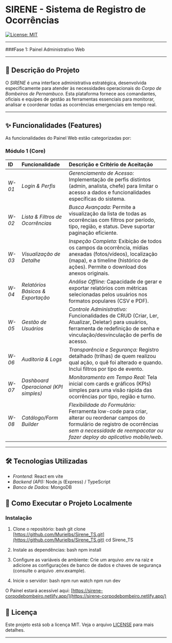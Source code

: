 # SIRENE - Sistema de Registro de Ocorrências 

[![License: MIT](https://img.shields.io/badge/License-MIT-yellow.svg)](https://opensource.org/licenses/MIT)

---

###Fase 1: Painel Administrativo Web

---

## 📝 Descrição do Projeto

O *SIRENE* é uma interface administrativa estratégica, desenvolvida especificamente para atender às necessidades operacionais do *Corpo de Bombeiros de Pernambuco*. Esta plataforma fornece aos comandantes, oficiais e equipes de gestão as ferramentas essenciais para monitorar, analisar e coordenar todas as ocorrências emergenciais em tempo real.

---

## ✨ Funcionalidades (Features)

As funcionalidades do Painel Web estão categorizadas por:

### Módulo 1 (Core)

| ID | Funcionalidade | Descrição e Critério de Aceitação |
| :--- | :--- | :--- |
| *W-01* | *Login & Perfis* | *Gerenciamento de Acesso:* Implementação de perfis distintos (admin, analista, chefe) para limitar o acesso a dados e funcionalidades específicas do sistema. |
| *W-02* | *Lista & Filtros de Ocorrências* | *Busca Avançada:* Permite a visualização da lista de todas as ocorrências com filtros por período, tipo, região, e status. Deve suportar paginação eficiente. |
| *W-03* | *Visualização de Detalhe* | *Inspeção Completa:* Exibição de todos os campos da ocorrência, mídias anexadas (fotos/vídeos), localização (mapa), e a timeline (histórico de ações). Permite o download dos anexos originais. |
| *W-04* | *Relatórios Básicos & Exportação* | *Análise Offline:* Capacidade de gerar e exportar relatórios com métricas selecionadas pelos usuários nos formatos populares (CSV e PDF). |
| *W-05* | *Gestão de Usuários* | *Controle Administrativo:* Funcionalidades de CRUD (Criar, Ler, Atualizar, Deletar) para usuários, ferramenta de redefinição de senha e vinculação/desvinculação de perfis de acesso. |
| *W-06* | *Auditoria & Logs* | *Transparência e Segurança:* Registro detalhado (trilhas) de quem realizou qual ação, o quê foi alterado e quando. Inclui filtros por tipo de evento. |
| *W-07* | *Dashboard Operacional (KPI simples)* | *Monitoramento em Tempo Real:* Tela inicial com cards e gráficos (KPIs) simples para uma visão rápida das ocorrências por tipo, região e turno. |
| *W-08* | *Catálogo/Form Builder* | *Flexibilidade do Formulário:* Ferramenta low-code para criar, alterar ou reordenar campos do formulário de registro de ocorrências *sem a necessidade de reempacotar ou fazer deploy do aplicativo mobile/web*. |

---

## 🛠️ Tecnologias Utilizadas

* *Frontend:* React em vite
* *Backend (API):* Node.js (Express) / TypeScript
* *Banco de Dados:* MongoDB

## 🚀 Como Executar o Projeto Localmente

### Instalação

1.  Clone o repositório:
    bash
    git clone [https://github.com/Murielbs/Sirene_TS.git](https://github.com/Murielbs/Sirene_TS.git)
    cd Sirene_TS
    

2.  Instale as dependências:
    bash
    npm install
    

3.  Configure as variáveis de ambiente:
    Crie um arquivo .env na raiz e adicione as configurações de banco de dados e chaves de segurança (consulte o arquivo .env.example).

4.  Inicie o servidor:
    bash
    npm run watch
    npm run dev
    

O Painel estará acessível aqui: [https://sirene-corpodebombeiro.netlify.app/](https://sirene-corpodebombeiro.netlify.app/)


## 📄 Licença

Este projeto está sob a licença MIT. Veja o arquivo [LICENSE](LICENSE) para mais detalhes.

---
